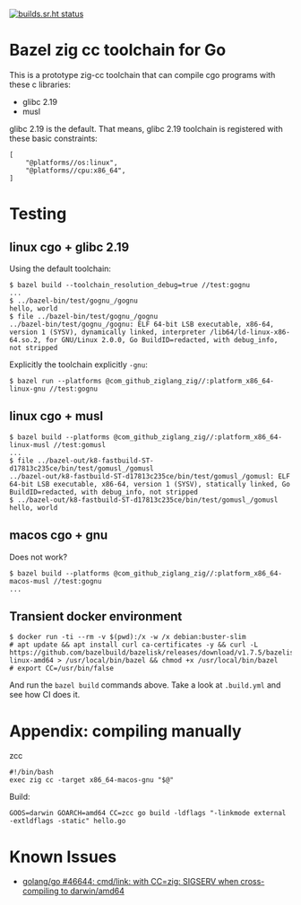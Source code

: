 [![builds.sr.ht status](https://builds.sr.ht/~motiejus/bazel-zig-toolchain.svg)](https://builds.sr.ht/~motiejus/bazel-zig-toolchain)

# Bazel zig cc toolchain for Go

This is a prototype zig-cc toolchain that can compile cgo programs with these c
libraries:

- glibc 2.19
- musl

glibc 2.19 is the default. That means, glibc 2.19 toolchain is registered with
these basic constraints:

```
[
    "@platforms//os:linux",
    "@platforms//cpu:x86_64",
]
```

# Testing

## linux cgo + glibc 2.19

Using the default toolchain:

```
$ bazel build --toolchain_resolution_debug=true //test:gognu
...
$ ../bazel-bin/test/gognu_/gognu
hello, world
$ file ../bazel-bin/test/gognu_/gognu
../bazel-bin/test/gognu_/gognu: ELF 64-bit LSB executable, x86-64, version 1 (SYSV), dynamically linked, interpreter /lib64/ld-linux-x86-64.so.2, for GNU/Linux 2.0.0, Go BuildID=redacted, with debug_info, not stripped
```

Explicitly the toolchain explicitly `-gnu`:
```
$ bazel run --platforms @com_github_ziglang_zig//:platform_x86_64-linux-gnu //test:gognu
```

## linux cgo + musl

```
$ bazel build --platforms @com_github_ziglang_zig//:platform_x86_64-linux-musl //test:gomusl
...
$ file ../bazel-out/k8-fastbuild-ST-d17813c235ce/bin/test/gomusl_/gomusl
../bazel-out/k8-fastbuild-ST-d17813c235ce/bin/test/gomusl_/gomusl: ELF 64-bit LSB executable, x86-64, version 1 (SYSV), statically linked, Go BuildID=redacted, with debug_info, not stripped
$ ../bazel-out/k8-fastbuild-ST-d17813c235ce/bin/test/gomusl_/gomusl
hello, world
```

## macos cgo + gnu

Does not work?

```
$ bazel build --platforms @com_github_ziglang_zig//:platform_x86_64-macos-musl //test:gognu
...
```

## Transient docker environment

```
$ docker run -ti --rm -v $(pwd):/x -w /x debian:buster-slim
# apt update && apt install curl ca-certificates -y && curl -L https://github.com/bazelbuild/bazelisk/releases/download/v1.7.5/bazelisk-linux-amd64 > /usr/local/bin/bazel && chmod +x /usr/local/bin/bazel
# export CC=/usr/bin/false
```

And run the `bazel build` commands above. Take a look at `.build.yml` and see
how CI does it.

# Appendix: compiling manually

zcc
```
#!/bin/bash
exec zig cc -target x86_64-macos-gnu "$@"
```

Build:
```
GOOS=darwin GOARCH=amd64 CC=zcc go build -ldflags "-linkmode external -extldflags -static" hello.go
```

# Known Issues

- [golang/go #46644: cmd/link: with CC=zig: SIGSERV when cross-compiling to darwin/amd64](https://github.com/golang/go/issues/46644)
